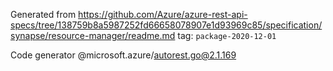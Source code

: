 Generated from https://github.com/Azure/azure-rest-api-specs/tree/138759b8a5987252fd66658078907e1d93969c85/specification/synapse/resource-manager/readme.md tag: `package-2020-12-01`

Code generator @microsoft.azure/autorest.go@2.1.169


